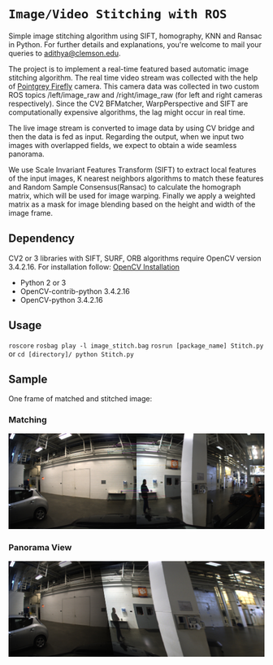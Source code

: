 # `Image/Video Stitching with ROS`

Simple image stitching algorithm using SIFT, homography, KNN and Ransac in Python. For further details and explanations, you're welcome to mail your queries to adithya@clemson.edu.

The project is to implement a real-time featured based automatic image stitching algorithm. The real time video stream was collected with the help of [Pointgrey Firefly](https://studylib.net/doc/18473951/firefly-mv-usb2-datasheet/) camera. This camera data was collected in two custom ROS topics /left/image_raw and /right/image_raw (for left and right cameras respectively). Since the CV2 BFMatcher, WarpPerspective and SIFT are computationally expensive algorithms, the lag might occur in real time.

The live image stream is converted to image data by using CV bridge and then the data is fed as input. Regarding the output, when we input two images with overlapped fields, we expect to obtain a wide seamless panorama.

We use Scale Invariant Features Transform (SIFT) to extract local features of the input images, K nearest neighbors algorithms to match these features and Random Sample Consensus(Ransac) to calculate the homograph matrix, which will be used for image warping. Finally we apply a weighted matrix as a mask for image blending based on the height and width of the image frame.

## Dependency

CV2 or 3 libraries with SIFT, SURF, ORB algorithms require OpenCV version 3.4.2.16. For installation follow: [OpenCV Installation](https://pylessons.com/OpenCV-image-stiching/)

* Python 2 or 3
* OpenCV-contrib-python 3.4.2.16
* OpenCV-python 3.4.2.16

## Usage

`roscore`
`rosbag play -l image_stitch.bag`
`rosrun [package_name] Stitch.py` or
`cd [directory]/ python Stitch.py` 

## Sample

One frame of matched and stitched image:

### Matching
![](https://github.com/AdithyaSuresh11/Autonomous_projects/blob/main/Stitch/matching.jpg/)

### Panorama View
![](https://github.com/AdithyaSuresh11/Autonomous_projects/blob/main/Stitch/panorama.jpg/)

